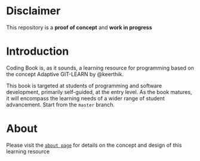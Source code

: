 # Disclaimer
This repository is a **proof of concept** and **work in progress**

# Introduction
Coding Book is, as it sounds, a learning resource for programming based on the concept Adaptive GIT-LEARN by @keerthik. 

This book is targeted at students of programming and software development, primarily self-guided, at the entry level. As the book matures, it will encompass the learning needs of a wider range of student advancement.
Start from the `master` branch.

# About
Please visit the [`about page`]('about/README.md') for details on the concept and design of this learning resource

